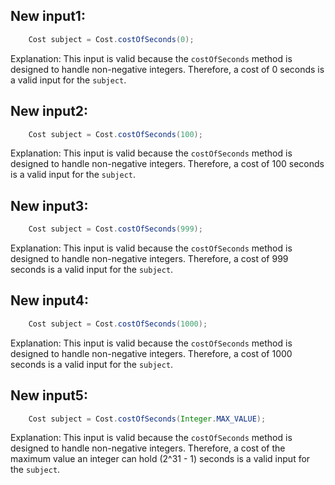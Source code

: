 ## New input1:
```java
    Cost subject = Cost.costOfSeconds(0);
```
Explanation: This input is valid because the `costOfSeconds` method is designed to handle non-negative integers. Therefore, a cost of 0 seconds is a valid input for the `subject`.

## New input2:
```java
    Cost subject = Cost.costOfSeconds(100);
```
Explanation: This input is valid because the `costOfSeconds` method is designed to handle non-negative integers. Therefore, a cost of 100 seconds is a valid input for the `subject`.

## New input3:
```java
    Cost subject = Cost.costOfSeconds(999);
```
Explanation: This input is valid because the `costOfSeconds` method is designed to handle non-negative integers. Therefore, a cost of 999 seconds is a valid input for the `subject`.

## New input4:
```java
    Cost subject = Cost.costOfSeconds(1000);
```
Explanation: This input is valid because the `costOfSeconds` method is designed to handle non-negative integers. Therefore, a cost of 1000 seconds is a valid input for the `subject`.

## New input5:
```java
    Cost subject = Cost.costOfSeconds(Integer.MAX_VALUE);
```
Explanation: This input is valid because the `costOfSeconds` method is designed to handle non-negative integers. Therefore, a cost of the maximum value an integer can hold (2^31 - 1) seconds is a valid input for the `subject`.
